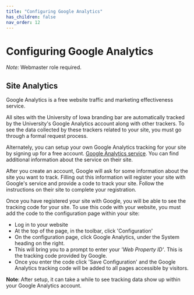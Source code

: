```yaml
---
title: "Configuring Google Analytics"
has_children: false
nav_order: 12
---
```


# Configuring Google Analytics

*Note:* Webmaster role required.

## Site Analytics

Google Analytics is a free website traffic and marketing effectiveness service.

All sites with the University of Iowa branding bar are automatically tracked by the University's Google Analytics account along with other trackers. To see the data collected by these trackers related to your site, you must go through a formal request process.

Alternately, you can setup your own Google Analytics tracking for your site by signing up for a free account. [Google Analytics service](https://analytics.google.com/analytics/web/). You can find additional information about the service on their site.

After you create an account, Google will ask for some information about the site you want to track. Filling out this information will register your site with Google's service and provide a code to track your site. Follow the instructions on their site to complete your registration.

Once you have registered your site with Google, you will be able to see the tracking code for your site. To use this code with your website, you must add the code to the configuration page within your site:

- Log in to your website
- At the top of the page, in the toolbar, click 'Configuration'
- On the configuration page, click Google Analytics, under the System heading on the right.
- This will bring you to a prompt to enter your _'Web Property ID'_. This is the tracking code provided by Google.
- Once you enter the code click 'Save Configuration' and the Google Analytics tracking code will be added to all pages accessible by visitors.

**Note**: After setup, it can take a while to see tracking data show up within your Google Analytics account.
